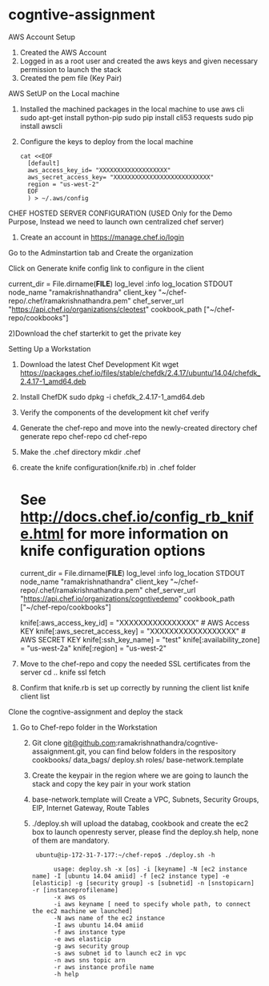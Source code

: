# cogntive-assignment

AWS Account Setup

1) Created the AWS Account
2) Logged in as a root user and created the aws keys and given necessary permission to launch the stack
3) Created the pem file (Key Pair) 

AWS SetUP on the Local machine
   
   1) Installed the machined packages in the local machine to use aws cli
           sudo apt-get install python-pip
           sudo pip install cli53 requests
           sudo pip install awscli 
   2) Configure the keys to deploy from the local machine        
   
          cat <<EOF
            [default]
            aws_access_key_id= "XXXXXXXXXXXXXXXXXXX"
            aws_secret_access_key= "XXXXXXXXXXXXXXXXXXXXXXXXXXX"
            region = "us-west-2"
            EOF
            ) > ~/.aws/config

CHEF HOSTED SERVER CONFIGURATION (USED Only for the Demo Purpose, Instead we need to launch own centralized chef server)

1) Create an account in https://manage.chef.io/login

Go to the Adminstartion tab and Create the organization

Click on Generate knife config link to configure in the client

current_dir = File.dirname(__FILE__)
log_level                :info
log_location             STDOUT
node_name                "ramakrishnathandra"
client_key               "~/chef-repo/.chef/ramakrishnathandra.pem"
chef_server_url          "https://api.chef.io/organizations/cleotest"
cookbook_path            ["~/chef-repo/cookbooks"]

2)Download the chef starterkit to get the private key

Setting Up a Workstation

1) Download the latest Chef Development Kit wget https://packages.chef.io/files/stable/chefdk/2.4.17/ubuntu/14.04/chefdk_2.4.17-1_amd64.deb

2) Install ChefDK
     sudo dpkg -i chefdk_2.4.17-1_amd64.deb

3)  Verify the components of the development kit
     chef verify

4) Generate the chef-repo and move into the newly-created directory
     chef generate repo chef-repo
     cd chef-repo

5) Make the .chef directory
     mkdir .chef

6) create the knife configuration(knife.rb) in .chef folder
     # See http://docs.chef.io/config_rb_knife.html for more information on knife configuration options
     
      current_dir = File.dirname(__FILE__)
      log_level                :info
      log_location             STDOUT
      node_name                "ramakrishnathandra"
      client_key               "~/chef-repo/.chef/ramakrishnathandra.pem"
      chef_server_url          "https://api.chef.io/organizations/cogntivedemo"
      cookbook_path            ["~/chef-repo/cookbooks"]

      knife[:aws_access_key_id] = "XXXXXXXXXXXXXXXX"  # AWS Access KEY
      knife[:aws_secret_access_key] = "XXXXXXXXXXXXXXXXXX" # AWS SECRET KEY
      knife[:ssh_key_name] = "test"
      knife[:availability_zone] = "us-west-2a"
      knife[:region] = "us-west-2"

  7) Move to the chef-repo and copy the needed SSL certificates from the server
       cd ..
       knife ssl fetch

  8) Confirm that knife.rb is set up correctly by running the client list
       knife client list
       

            
Clone the cogntive-assignment and deploy the stack

1) Go to Chef-repo folder in the Workstation
   
   2) Git clone git@github.com:ramakrishnathandra/cogntive-assaignment.git, you can find below folders in the respository
             cookbooks/
             data_bags/
             deploy.sh
             roles/
             base-network.template
   
   3) Create the keypair in the region where we are going to launch the stack and copy the key pair in your work station
   
   4) base-network.template will Create a VPC, Subnets, Security Groups, EIP, Internet Gateway, Route Tables
   
   5) ./deploy.sh will upload the databag, cookbook and create the ec2 box to launch openresty server, please find the deploy.sh help, none of them are mandatory.
           
           ubuntu@ip-172-31-7-177:~/chef-repo$ ./deploy.sh -h

                usage: deploy.sh -x [os] -i [keyname] -N [ec2 instance name] -I [ubuntu 14.04 amiid] -f [ec2 instance type] -e [elasticip] -g [security group] -s [subnetid] -n [snstopicarn] -r [instanceprofilename]
                -x aws os
                -i aws keyname [ need to specify whole path, to connect the ec2 machine we launched]
                -N aws name of the ec2 instance
                -I aws ubuntu 14.04 amiid
                -f aws instance type
                -e aws elasticip
                -g aws security group
                -s aws subnet id to launch ec2 in vpc
                -n aws sns topic arn
                -r aws instance profile name
                -h help

